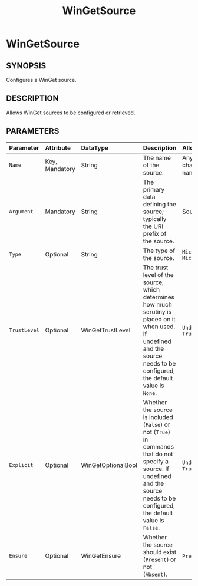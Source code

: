 ﻿---
external help file: Microsoft.WinGet.DSC.psm1-Help.xml
Module Name: Microsoft.WinGet.DSC
ms.date: 08/28/2024
online version:
schema: 2.0.0
title: WinGetSource
---

# WinGetSource

## SYNOPSIS
Configures a WinGet source.

## DESCRIPTION

Allows WinGet sources to be configured or retrieved.

## PARAMETERS

**Parameter**|**Attribute**|**DataType**|**Description**|**Allowed Values**
:-----|:-----|:-----|:-----|:-----
`Name`|Key, Mandatory|String|The name of the source.|Any string using valid characters for Windows file names
`Argument`|Mandatory|String|The primary data defining the source; typically the URI prefix of the source.|Source type specific value
`Type`|Optional|String|The type of the source.|`Microsoft.PreIndexed.Package`, `Microsoft.Rest`
`TrustLevel`|Optional|WinGetTrustLevel|The trust level of the source, which determines how much scrutiny is placed on it when used. If undefined and the source needs to be configured, the default value is `None`.|`Undefined` (default), `None`, `Trusted`
`Explicit`|Optional|WinGetOptionalBool|Whether the source is included (`False`) or not (`True`) in commands that do not specify a source. If undefined and the source needs to be configured, the default value is `False`.|`Undefined` (default), `False`, `True`
`Ensure`|Optional|WinGetEnsure|Whether the source should exist (`Present`) or not (`Absent`).|`Present` (default), `Absent`

